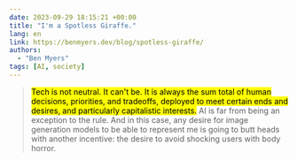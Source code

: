 ```yaml
---
date: 2023-09-29 18:15:21 +00:00
title: "I'm a Spotless Giraffe."
lang: en
link: https://benmyers.dev/blog/spotless-giraffe/
authors:
  - "Ben Myers"
tags: [AI, society]
---
```


> <mark>Tech is not neutral. It can't be. It is always the sum total of human decisions, priorities, and tradeoffs, deployed to meet certain ends and desires, and particularly capitalistic interests.</mark> AI is far from being an exception to the rule. And in this case, any desire for image generation models to be able to represent me is going to butt heads with another incentive: the desire to avoid shocking users with body horror.
